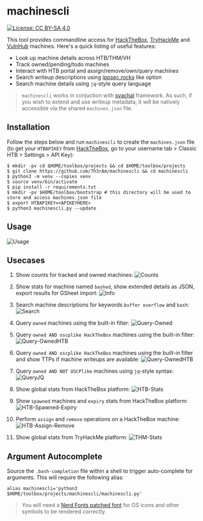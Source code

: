 # machinescli

[![License: CC BY-SA 4.0](https://raw.githubusercontent.com/7h3rAm/7h3rAm.github.io/master/static/files/ccbysa4.svg)](https://creativecommons.org/licenses/by-sa/4.0/)

This tool provides commandline access for [HackTheBox](https://www.hackthebox.eu), [TryHackMe](https://tryhackme.com/) and [VulnHub](https://www.vulnhub.com/) machines. Here's a quick listing of useful features:

- Look up machine details across HTB/THM/VH
- Track owned/pending/todo machines
- Interact with HTB portal and assign/remove/own/query machines
- Search writeup descriptions using [ippsec.rocks](https://ippsec.rocks/?#) like option
- Search machine details using `jq`-style query language

> `machinescli` works in conjuction with [svachal](https://github.com/7h3rAm/svachal) framework.
> As such, if you wish to extend and use writeup metadata, it will be natively accessible via the shared `machines.json` file.

## Installation

Follow the steps below and run `machinescli` to create the `machines.json` file (to get your `HTBAPIKEY` from [HackTheBox](https://www.hackthebox.com/home/settings), go to your username tab > Classic HTB > Settings > API Key):

```
$ mkdir -pv cd $HOME/toolbox/projects && cd $HOME/toolbox/projects
$ git clone https://github.com/7h3rAm/machinescli && cd machinescli
$ python3 -m venv --copies venv
$ source venv/bin/activate
$ pip install -r requirements.txt
$ mkdir -pv $HOME/toolbox/bootstrap # this directory will be used to store and access machines.json file
$ export HTBAPIKEY=<APIKEYHERE>
$ python3 machinescli.py --update
```

## Usage
![Usage](machinescli01.png)

## Usecases
1. Show counts for tracked and owned machines:
![Counts](machinescli02.png)

1. Show stats for machine named `bashed`, show extended details as JSON, export results for GSheet import:
![Info](machinescli03.png)

1. Search machine descriptions for keywords `buffer overflow` and `bash`:
![Search](machinescli04.png)

1. Query `owned` machines using the built-in filter:
![Query-Owned](machinescli05.png)

1. Query `owned AND oscplike HackTheBox` machines using the built-in filter:
![Query-OwnedHTB](machinescli06.png)

1. Query `owned AND oscplike HackTheBox` machines using the built-in filter and show TTPs if machine writeups are available:
![Query-OwnedHTB](machinescli06a.png)

1. Query `owned AND NOT OSCPlike` machines using `jq`-style syntax:
![QueryJQ](machinescli07.png)

1. Show global stats from HackTheBox platform:
![HTB-Stats](machinescli08.png)

1. Show `spawned` machines and `expiry` stats from HackTheBox platform:
![HTB-Spawned-Expiry](machinescli09.png)

1. Perform `assign` and `remove` operations on a HackTheBox machine:
![HTB-Assign-Remove](machinescli10.png)

1. Show global stats from TryHackMe platform:
![THM-Stats](machinescli11.png)

## Argument Autocomplete
Source the `.bash-completion` file within a shell to trigger auto-complete for arguments. This will require the following alias:
```console
alias machinescli='python3 $HOME/toolbox/projects/machinescli/machinescli.py'
```

> You will need a [Nerd Fonts patched font](https://github.com/ryanoasis/nerd-fonts/tree/master/patched-fonts) for OS icons and other symbols to be rendered correctly.
